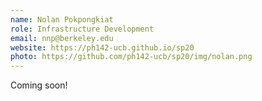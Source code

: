 ```yaml
---
name: Nolan Pokpongkiat
role: Infrastructure Development
email: nnp@berkeley.edu
website: https://ph142-ucb.github.io/sp20
photo: https://github.com/ph142-ucb/sp20/img/nolan.png
---
```


Coming soon!
